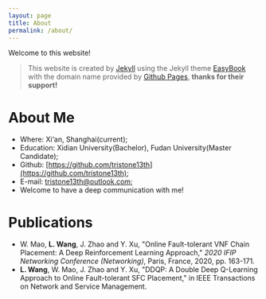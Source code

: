 ```yaml
---
layout: page
title: About
permalink: /about/
---
```


Welcome to this website!

> This website is created by [Jekyll](http://jekyllcn.com/) using the Jekyll theme [EasyBook](https://github.com/laobubu/jekyll-theme-EasyBook) with the domain name provided by [Github Pages](https://pages.github.com/), **thanks for their support!**

# About Me

- Where: Xi‘an, Shanghai(current);
- Education: Xidian University(Bachelor), Fudan University(Master Candidate);
- Github: [https://github.com/tristone13th](https://github.com/tristone13th);
- E-mail: [tristone13th@outlook.com](tristone13th@outlook.com);
- Welcome to have a deep communication with me! 

# Publications

- W. Mao, **L. Wang**, J. Zhao and Y. Xu, "Online Fault-tolerant VNF Chain Placement: A Deep Reinforcement Learning Approach," *2020 IFIP Networking Conference (Networking)*, Paris, France, 2020, pp. 163-171.
- **L. Wang**, W. Mao, J. Zhao and Y. Xu, "DDQP: A Double Deep Q-Learning Approach to Online Fault-tolerant SFC Placement," in IEEE Transactions on Network and Service Management.